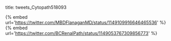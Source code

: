title: tweets_Cytopath518093

{% embed url='https://twitter.com/MBDFlanaganMD/status/1149109916646465536' %}
{% embed url='https://twitter.com/BCRenalPath/status/1149053767309856773' %}
